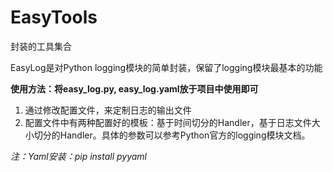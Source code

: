 # EasyTools
封装的工具集合

EasyLog是对Python logging模块的简单封装，保留了logging模块最基本的功能

**使用方法：将easy_log.py, easy_log.yaml放于项目中使用即可**

1. 通过修改配置文件，来定制日志的输出文件
2. 配置文件中有两种配置好的模板：基于时间切分的Handler，基于日志文件大小切分的Handler。具体的参数可以参考Python官方的logging模块文档。

*注：Yaml安装：pip install pyyaml*
